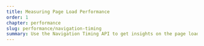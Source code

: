 ```yaml
---
title: Measuring Page Load Performance
order: 1
chapter: performance
slug: performance/navigation-timing
summary: Use the Navigation Timing API to get insights on the page load.
---
```

